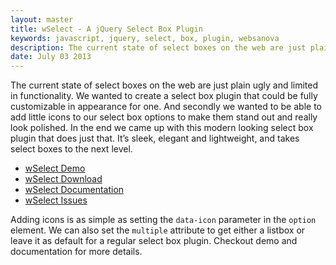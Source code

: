 ```yaml
---
layout: master
title: wSelect - A jQuery Select Box Plugin
keywords: javascript, jquery, select, box, plugin, websanova
description: The current state of select boxes on the web are just plain ugly and limited in functionality. We wanted to create a select box plugin that could be fully customizable in appearance for one.
date: July 03 2013
---
```


The current state of select boxes on the web are just plain ugly and limited in functionality. We wanted to create a select box plugin that could be fully customizable in appearance for one. And secondly we wanted to be able to add little icons to our select box options to make them stand out and really look polished. In the end we came up with this modern looking select box plugin that does just that. It’s sleek, elegant and lightweight, and takes select boxes to the next level.

* [wSelect Demo](http://wselect.websanova.com/)
* [wSelect Download](https://github.com/websanova/wSelect/tags)
* [wSelect Documentation](https://github.com/websanova/wSelect#wselectjs)
* [wSelect Issues](https://github.com/websanova/wSelect/issues)

Adding icons is as simple as setting the `data-icon` parameter in the `option` element. We can also set the `multiple` attribute to get either a listbox or leave it as default for a regular select box plugin. Checkout demo and documentation for more details.
